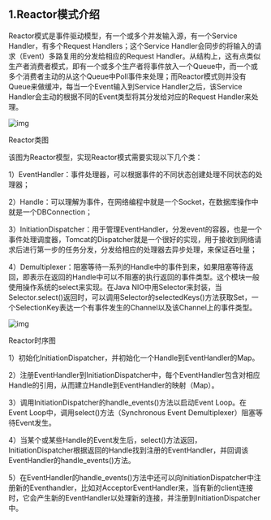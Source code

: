 ## 1.Reactor模式介绍

Reactor模式是事件驱动模型，有一个或多个并发输入源，有一个Service Handler，有多个Request Handlers；这个Service Handler会同步的将输入的请求（Event）多路复用的分发给相应的Request Handler。从结构上，这有点类似生产者消费者模式，即有一个或多个生产者将事件放入一个Queue中，而一个或多个消费者主动的从这个Queue中Poll事件来处理；而Reactor模式则并没有Queue来做缓冲，每当一个Event输入到Service Handler之后，该Service Handler会主动的根据不同的Event类型将其分发给对应的Request Handler来处理。

![img](https:////upload-images.jianshu.io/upload_images/4720632-772107bb22dac4a0.png?imageMogr2/auto-orient/strip|imageView2/2/w/527/format/webp)

Reactor类图

该图为Reactor模型，实现Reactor模式需要实现以下几个类：

1）EventHandler：事件处理器，可以根据事件的不同状态创建处理不同状态的处理器；

2）Handle：可以理解为事件，在网络编程中就是一个Socket，在数据库操作中就是一个DBConnection；

3）InitiationDispatcher：用于管理EventHandler，分发event的容器，也是一个事件处理调度器，Tomcat的Dispatcher就是一个很好的实现，用于接收到网络请求后进行第一步的任务分发，分发给相应的处理器去异步处理，来保证吞吐量；

4）Demultiplexer：阻塞等待一系列的Handle中的事件到来，如果阻塞等待返回，即表示在返回的Handle中可以不阻塞的执行返回的事件类型。这个模块一般使用操作系统的select来实现。在Java NIO中用Selector来封装，当Selector.select()返回时，可以调用Selector的selectedKeys()方法获取Set<SelectionKey>，一个SelectionKey表达一个有事件发生的Channel以及该Channel上的事件类型。

![img](https:////upload-images.jianshu.io/upload_images/4720632-9146b59382d59ebf.png?imageMogr2/auto-orient/strip|imageView2/2/w/546/format/webp)

Reactor时序图

1）初始化InitiationDispatcher，并初始化一个Handle到EventHandler的Map。

2）注册EventHandler到InitiationDispatcher中，每个EventHandler包含对相应Handle的引用，从而建立Handle到EventHandler的映射（Map）。

3）调用InitiationDispatcher的handle_events()方法以启动Event Loop。在Event Loop中，调用select()方法（Synchronous Event Demultiplexer）阻塞等待Event发生。

4）当某个或某些Handle的Event发生后，select()方法返回，InitiationDispatcher根据返回的Handle找到注册的EventHandler，并回调该EventHandler的handle_events()方法。

5）在EventHandler的handle_events()方法中还可以向InitiationDispatcher中注册新的Eventhandler，比如对AcceptorEventHandler来，当有新的client连接时，它会产生新的EventHandler以处理新的连接，并注册到InitiationDispatcher中。

 